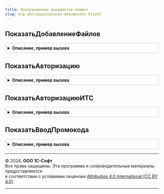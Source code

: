```yaml
---
title: Распознавание документов клиент
slug: erp_uh/raspoznavanie-dokumentov-klient
---
```



## ПоказатьДобавлениеФайлов
<details style="margin: 1em 0; padding: 0.5em; border: 1px solid #ccc; border-radius: 6px;">

<summary style="font-weight: bold; cursor: pointer;">Описание, пример вызова</summary>

```bsl

Процедура ПоказатьДобавлениеФайлов(УникальныйИдентификатор, ОповещениеЗавершения = Неопределено, ФайлыДокумента = Неопределено) Экспорт
```

Пример вызова
```bsl
РаспознаваниеДокументовКлиент.ПоказатьДобавлениеФайлов(УникальныйИдентификатор, ОповещениеЗавершения, ФайлыДокумента);
```
</details>

## ПоказатьАвторизацию
<details style="margin: 1em 0; padding: 0.5em; border: 1px solid #ccc; border-radius: 6px;">

<summary style="font-weight: bold; cursor: pointer;">Описание, пример вызова</summary>

```bsl

Процедура ПоказатьАвторизацию(ОповещениеОЗавершении = Неопределено, ВладелецФормы = Неопределено) Экспорт
```

Пример вызова
```bsl
РаспознаваниеДокументовКлиент.ПоказатьАвторизацию(ОповещениеОЗавершении, ВладелецФормы);
```
</details>

## ПоказатьАвторизациюИТС
<details style="margin: 1em 0; padding: 0.5em; border: 1px solid #ccc; border-radius: 6px;">

<summary style="font-weight: bold; cursor: pointer;">Описание, пример вызова</summary>

```bsl

Процедура ПоказатьАвторизациюИТС(ОповещениеОЗавершении = Неопределено, ВладелецФормы = Неопределено, ПроверятьДанныеАутентификацииИТС = Неопределено) Экспорт
```

Пример вызова
```bsl
РаспознаваниеДокументовКлиент.ПоказатьАвторизациюИТС(ОповещениеОЗавершении, ВладелецФормы, ПроверятьДанныеАутентификацииИТС);
```
</details>

## ПоказатьВводПромокода
<details style="margin: 1em 0; padding: 0.5em; border: 1px solid #ccc; border-radius: 6px;">

<summary style="font-weight: bold; cursor: pointer;">Описание, пример вызова</summary>

```bsl

Процедура ПоказатьВводПромокода(ОповещениеОЗавершении = Неопределено, ВладелецФормы = Неопределено) Экспорт
```

Пример вызова
```bsl
РаспознаваниеДокументовКлиент.ПоказатьВводПромокода(ОповещениеОЗавершении, ВладелецФормы);
```
</details>

---

© 2024, **ООО 1С-Софт**  
Все права защищены. Эта программа и сопроводительные материалы предоставляются  
в соответствии с условиями лицензии [Attribution 4.0 International (CC BY 4.0)](https://creativecommons.org/licenses/by/4.0/legalcode).

---
